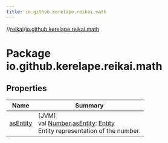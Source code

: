 ```yaml
---
title: io.github.kerelape.reikai.math
---
```

//[reikai](../../index.html)/[io.github.kerelape.reikai.math](index.html)



# Package io.github.kerelape.reikai.math



## Properties


| Name | Summary |
|---|---|
| [asEntity](as-entity.html) | [JVM]<br>val [Number](https://kotlinlang.org/api/latest/jvm/stdlib/kotlin/-number/index.html).[asEntity](as-entity.html): [Entity](../io.github.kerelape.reikai.core/-entity/index.html)<br>Entity representation of the number. |

